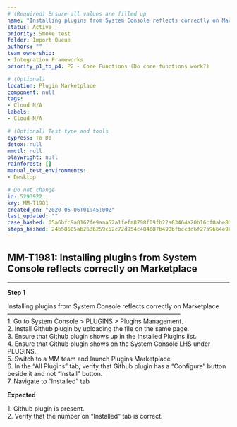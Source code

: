 ```yaml
---
# (Required) Ensure all values are filled up
name: "Installing plugins from System Console reflects correctly on Marketplace"
status: Active
priority: Smoke test
folder: Import Queue
authors: ""
team_ownership: 
- Integration Frameworks
priority_p1_to_p4: P2 - Core Functions (Do core functions work?)

# (Optional)
location: Plugin Marketplace
component: null
tags: 
- Cloud N/A
labels: 
- Cloud-N/A

# (Optional) Test type and tools
cypress: To Do
detox: null
mmctl: null
playwright: null
rainforest: []
manual_test_environments: 
- Desktop

# Do not change
id: 5293922
key: MM-T1981
created_on: "2020-05-06T01:45:00Z"
last_updated: ""
case_hashed: 05a6bfc9a0167fe9aaa52a1fefa8798f09fb22a03464a20b16cf0abe87bcd42e5cf52ea1520b09da9ce9eecb8a0f873c
steps_hashed: 24b58605ab2636259c52c72d954c484687b490bfbccdd6f27a9664e96c82aefd5cbbd359b7078ba9cf62a487ed0a48bc
---
```


<!-- (Auto-generated) Based on frontmatter's "key" and "name" -->

## MM-T1981: Installing plugins from System Console reflects correctly on Marketplace

---

**Step 1**

Installing plugins from System Console reflects correctly on Marketplace\
————————————————————————————\
1\. Go to System Console > PLUGINS > Plugins Management.\
2\. Install Github plugin by uploading the file on the same page.\
3\. Ensure that Github plugin shows up in the Installed Plugins list.\
4\. Ensure that Github plugin shows on the System Console LHS under PLUGINS.\
5\. Switch to a MM team and launch Plugins Marketplace\
6\. In the “All Plugins” tab, verify that Github plugin has a “Configure” button beside it and not “Install” button.\
7\. Navigate to “Installed” tab

**Expected**

1\. Github plugin is present.\
2\. Verify that the number on “Installed” tab is correct.
